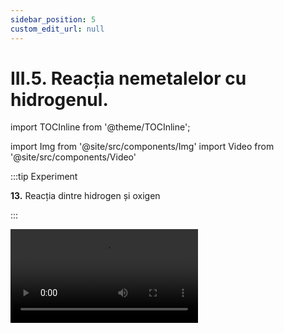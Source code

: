 ```yaml
---
sidebar_position: 5
custom_edit_url: null
---
```


# III.5. Reacția nemetalelor cu hidrogenul.

import TOCInline from '@theme/TOCInline';

<TOCInline toc={toc} />



import Img from '@site/src/components/Img'
import Video from '@site/src/components/Video'






:::tip Experiment

**13.** Reacția dintre hidrogen și oxigen

:::


<Video src="https://www.youtube.com/embed/-Q8dMeUm6Bw" />


**Materiale necesare:** eprubetă, clește de lemn, pulbere de magneziu, apă, spirtieră, trepied cu sită, chibrit, spirt, spirtieră.  

:::warning Atenție!

Acest experiment se efectuează numai de către profesori!

Când lucrezi cu surse de foc ai grijă să ai părul strâns și să nu porți haine cu mâneci largi!

:::


**Descrierea experimentului:** 

- Pune pulbere de magneziu și apă în eprubetă și încălzește-o cu ajutorul cleștelui de lemn în flacăra spirtierei.

- Vino cu un băț de chibrit aprins la gura eprubetei pentru a aprinde hidrogenul obținut în pahar. 
 
 
- Ce observi ?


:::note Observaţie

Hidrogenul arde în oxigenul din aer.    

:::


**Concluzia experimentului:**

Hidrogenul arde în prezența oxigenului din aer și formează vapori de apă.

O<sub>2</sub> + 2H<sub>2</sub> = 2H<sub>2</sub>O↑

Hidrogenul se combină aproape cu toate nemetalele la cald.

Industrial acidul clorhidric se obține prin sinteza clorului cu hidrogenul.

Cl<sub>2</sub> + H<sub>2</sub> = 2HCl ↑

Hidrogenul reacționează la cald cu sulful cu obținerea de acid sulhidric.


S + H<sub>2</sub> = H<sub>2</sub>S ↑


<br></br>


